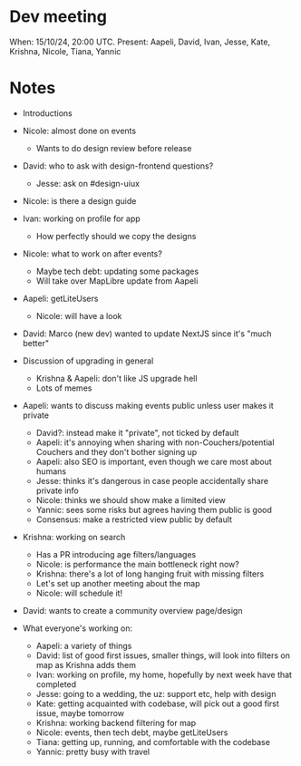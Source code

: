 # Dev meeting

When: 15/10/24, 20:00 UTC.
Present: Aapeli, David, Ivan, Jesse, Kate, Krishna, Nicole, Tiana, Yannic

# Notes

* Introductions
* Nicole: almost done on events
  - Wants to do design review before release
* David: who to ask with design-frontend questions?
  - Jesse: ask on #design-uiux
* Nicole: is there a design guide
* Ivan: working on profile for app
  - How perfectly should we copy the designs
* Nicole: what to work on after events?
  - Maybe tech debt: updating some packages
  - Will take over MapLibre update from Aapeli
* Aapeli: getLiteUsers
  - Nicole: will have a look
* David: Marco (new dev) wanted to update NextJS since it's "much better"
* Discussion of upgrading in general
  - Krishna & Aapeli: don't like JS upgrade hell
  - Lots of memes
* Aapeli: wants to discuss making events public unless user makes it private
  - David?: instead make it "private", not ticked by default
  - Aapeli: it's annoying when sharing with non-Couchers/potential Couchers and they don't bother signing up
  - Aapeli: also SEO is important, even though we care most about humans
  - Jesse: thinks it's dangerous in case people accidentally share private info
  - Nicole: thinks we should show make a limited view
  - Yannic: sees some risks but agrees having them public is good
  - Consensus: make a restricted view public by default
* Krishna: working on search
  - Has a PR introducing age filters/languages
  - Nicole: is performance the main bottleneck right now?
  - Krishna: there's a lot of long hanging fruit with missing filters
  - Let's set up another meeting about the map
  - Nicole: will schedule it!
* David: wants to create a community overview page/design

* What everyone's working on:
  - Aapeli: a variety of things
  - David: list of good first issues, smaller things, will look into filters on map as Krishna adds them
  - Ivan: working on profile, my home, hopefully by next week have that completed
  - Jesse: going to a wedding, the uz: support etc, help with design
  - Kate: getting acquainted with codebase, will pick out a good first issue, maybe tomorrow
  - Krishna: working backend filtering for map
  - Nicole: events, then tech debt, maybe getLiteUsers
  - Tiana: getting up, running, and comfortable with the codebase
  - Yannic: pretty busy with travel
